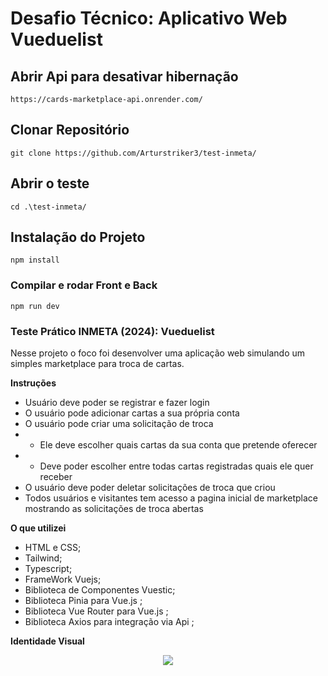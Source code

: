 # Desafio Técnico: Aplicativo Web Vueduelist

## Abrir Api para desativar hibernação
```
https://cards-marketplace-api.onrender.com/
```

## Clonar Repositório
```
git clone https://github.com/Arturstriker3/test-inmeta/
```

## Abrir o teste
```
cd .\test-inmeta/
```

## Instalação do Projeto
```
npm install
```

### Compilar e rodar Front e Back
```
npm run dev
```

### Teste Prático INMETA (2024): Vueduelist
 
 Nesse projeto o foco foi desenvolver uma aplicação web simulando um simples marketplace para troca de cartas.

 **Instruções**
 
* Usuário deve poder se registrar e fazer login
* O usuário pode adicionar cartas a sua própria conta
* O usuário pode criar uma solicitação de troca
* * Ele deve escolher quais cartas da sua conta que pretende oferecer
* * Deve poder escolher entre todas cartas registradas quais ele quer receber
* O usuário deve poder deletar solicitações de troca que criou
* Todos usuários e visitantes tem acesso a pagina inicial de marketplace mostrando as solicitações de troca abertas
 
 **O que utilizei**
* HTML e CSS;
* Tailwind;
* Typescript;
* FrameWork Vuejs;
* Biblioteca de Componentes Vuestic;
* Biblioteca Pinia para Vue.js ;
* Biblioteca Vue Router para Vue.js ;
* Biblioteca Axios para integração via Api ;

**Identidade Visual**
<div align="center">
<img src="https://github.com/Arturstriker3/test-inmeta/assets/59231364/4b949bdf-19f3-4cad-a204-f070f83f40d0" width="auto" height="auto" />
</div>
<br/>
